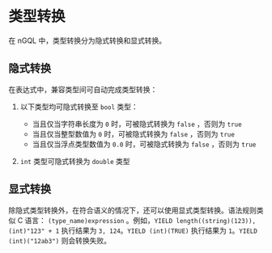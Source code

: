 # 类型转换

在 nGQL 中，类型转换分为隐式转换和显式转换。

## 隐式转换

在表达式中，兼容类型间可自动完成类型转换：

1. 以下类型均可隐式转换至 `bool` 类型：

   - 当且仅当字符串长度为 `0` 时，可被隐式转换为 `false` ，否则为 `true`
   - 当且仅当整型数值为 `0` 时，可被隐式转换为 `false` ，否则为 `true`
   - 当且仅当浮点类型数值为 `0.0` 时，可被隐式转换为 `false` ，否则为 `true`

2. `int` 类型可隐式转换为 `double` 类型

## 显式转换

除隐式类型转换外，在符合语义的情况下，还可以使用显式类型转换。语法规则类似 C 语言： `(type_name)expression` 。例如，`YIELD length((string)(123)), (int)"123" + 1` 执行结果为 `3, 124`。`YIELD (int)(TRUE)` 执行结果为 `1`。`YIELD (int)("12ab3")` 则会转换失败。

